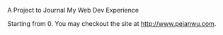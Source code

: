 A Project to Journal My Web Dev Experience

Starting from 0.
You may checkout the site at http://www.peianwu.com.